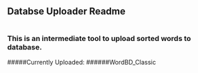 ## Databse Uploader Readme
#

### This is an intermediate tool to upload sorted words to database.

#####Currently Uploaded:
######WordBD_Classic

